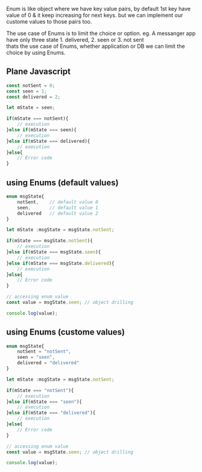 Enum is like object where we have key value pairs, by default 1st key have value of 0 & it keep increasing for next keys.
but we can implement our custome values to those pairs too.

The use case of Enums is to limit the choice or option.
eg.
A messanger app have only three state 1. delivered, 2. seen or 3. not sent  
thats the use case of Enums, whether application or DB we can limit the choice by using Enums.  

## Plane Javascript
```javascript
const notSent = 0;
const seen = 1;
const delivered = 2;

let mState = seen;

if(mState === notSent){
    // execution
}else if(mState === seen){
    // execution
}else if(mState === delivered){
    // execution
}else{
    // Error code
}
```  

## using Enums (default values)
```typescript
enum msgState{
    notSent,    // default value 0
    seen,       // default value 1
    delivered   // default value 2
}

let mState :msgState = msgState.notSent;

if(mState === msgState.notSent){
    // execution
}else if(mState === msgState.seen){
    // execution
}else if(mState === msgState.delivered){
    // execution
}else{
    // Error code
}

// accessing enum value
const value = msgState.seen; // object drilling

console.log(value);
```  

## using Enums (custome values)
```typescript
enum msgState{
    notSent = "notSent",
    seen = "seen",   
    delivered = "delivered"
}

let mState :msgState = msgState.notSent;

if(mState === "notSent"){
    // execution
}else if(mState === "seen"){
    // execution
}else if(mState === "delivered"){
    // execution
}else{
    // Error code
}

// accessing enum value
const value = msgState.seen; // object drilling

console.log(value);
```  